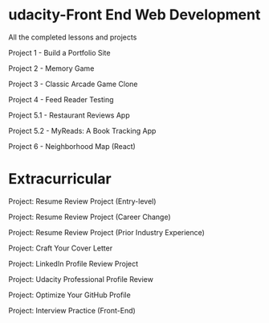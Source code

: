 # udacity-Front End Web Development

All the completed lessons and projects


Project 1 - Build a Portfolio Site

Project 2 - Memory Game

Project 3 - Classic Arcade Game Clone

Project 4 - Feed Reader Testing

Project 5.1 - Restaurant Reviews App

Project 5.2 - MyReads: A Book Tracking App

Project 6 - Neighborhood Map (React)


# Extracurricular

Project: Resume Review Project (Entry-level)

Project: Resume Review Project (Career Change)

Project: Resume Review Project (Prior Industry Experience)

Project: Craft Your Cover Letter

Project: LinkedIn Profile Review Project

Project: Udacity Professional Profile Review

Project: Optimize Your GitHub Profile

Project: Interview Practice (Front-End)
